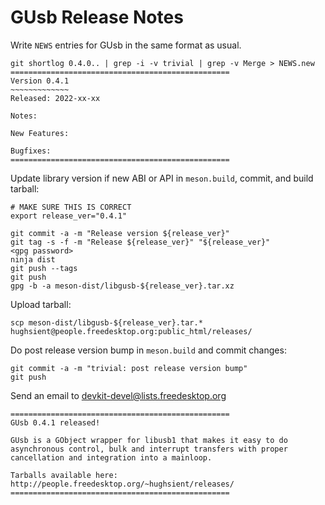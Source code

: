 GUsb Release Notes
==================

Write `NEWS` entries for GUsb in the same format as usual.

    git shortlog 0.4.0.. | grep -i -v trivial | grep -v Merge > NEWS.new
    =================================================
    Version 0.4.1
    ~~~~~~~~~~~~~
    Released: 2022-xx-xx

    Notes:

    New Features:

    Bugfixes:
    =================================================

Update library version if new ABI or API in `meson.build`, commit, and build tarball:

    # MAKE SURE THIS IS CORRECT
    export release_ver="0.4.1"

    git commit -a -m "Release version ${release_ver}"
    git tag -s -f -m "Release ${release_ver}" "${release_ver}"
    <gpg password>
    ninja dist
    git push --tags
    git push
    gpg -b -a meson-dist/libgusb-${release_ver}.tar.xz

Upload tarball:

    scp meson-dist/libgusb-${release_ver}.tar.* hughsient@people.freedesktop.org:public_html/releases/

Do post release version bump in `meson.build` and commit changes:

    git commit -a -m "trivial: post release version bump"
    git push

Send an email to devkit-devel@lists.freedesktop.org

    =================================================
    GUsb 0.4.1 released!

    GUsb is a GObject wrapper for libusb1 that makes it easy to do
    asynchronous control, bulk and interrupt transfers with proper
    cancellation and integration into a mainloop.

    Tarballs available here: http://people.freedesktop.org/~hughsient/releases/
    =================================================
